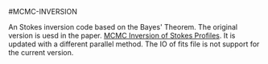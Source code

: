 #MCMC-INVERSION

An Stokes inversion code based on the Bayes' Theorem.
The original version is uesd in the paper.
[MCMC Inversion of Stokes Profiles](https://ui.adsabs.harvard.edu/abs/2019ApJ...875..127L/citations). It is updated with a different parallel method. The IO of fits file is not support for the current version.

